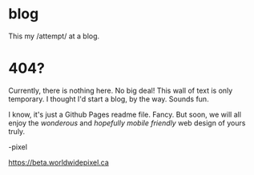 # blog
This my /attempt/ at a blog.

# 404?

Currently, there is nothing here. No big deal! This wall of text is only temporary. I thought I'd start a blog, by the way. Sounds fun.

I know, it's just a Github Pages readme file. Fancy. But soon, we will all enjoy the *wonderous* and *hopefully mobile friendly* web design of yours truly.

-pixel

https://beta.worldwidepixel.ca
